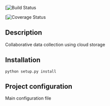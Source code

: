 [![Build Status](...)

[![Coverage Status](...)

Description
----------------

Collaborative data collection using cloud storage
             
Installation
----------------

```{r, engine='shell', count_lines}
python setup.py install
```

Project configuration
------------------------------

Main configuration file


